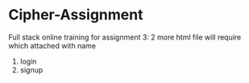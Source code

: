 # Cipher-Assignment
Full stack online training
for assignment 3:
2 more html file will require which attached with name
1) login
2) signup

